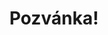 ---
title: Pozvánka!
address: Milý Vašku
pronoun: tě
checkout: mrkni
rsvp: dej
rsvp2: dorazíš
rsvp3: chceš
---